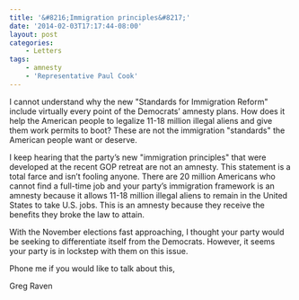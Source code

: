 ```yaml
---
title: '&#8216;Immigration principles&#8217;'
date: '2014-02-03T17:17:44-08:00'
layout: post
categories:
    - Letters
tags:
    - amnesty
    - 'Representative Paul Cook'
---
```


I cannot understand why the new "Standards for Immigration Reform" include virtually every point of the Democrats’ amnesty plans. How does it help the American people to legalize 11-18 million illegal aliens and give them work permits to boot? These are not the immigration "standards" the American people want or deserve.  
  
I keep hearing that the party’s new "immigration principles" that were developed at the recent GOP retreat are not an amnesty. This statement is a total farce and isn’t fooling anyone. There are 20 million Americans who cannot find a full-time job and your party’s immigration framework is an amnesty because it allows 11-18 million illegal aliens to remain in the United States to take U.S. jobs. This is an amnesty because they receive the benefits they broke the law to attain.

With the November elections fast approaching, I thought your party would be seeking to differentiate itself from the Democrats. However, it seems your party is in lockstep with them on this issue.

Phone me if you would like to talk about this,

Greg Raven